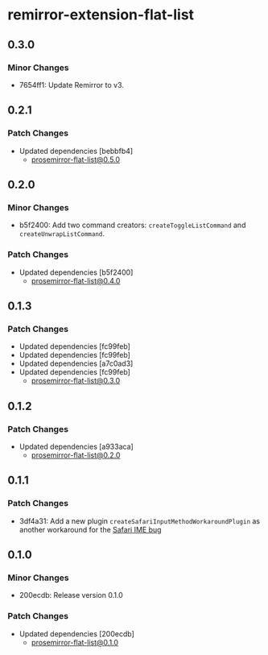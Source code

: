 # remirror-extension-flat-list

## 0.3.0

### Minor Changes

- 7654ff1: Update Remirror to v3.

## 0.2.1

### Patch Changes

- Updated dependencies [bebbfb4]
  - prosemirror-flat-list@0.5.0

## 0.2.0

### Minor Changes

- b5f2400: Add two command creators: `createToggleListCommand` and `createUnwrapListCommand`.

### Patch Changes

- Updated dependencies [b5f2400]
  - prosemirror-flat-list@0.4.0

## 0.1.3

### Patch Changes

- Updated dependencies [fc99feb]
- Updated dependencies [fc99feb]
- Updated dependencies [a7c0ad3]
- Updated dependencies [fc99feb]
  - prosemirror-flat-list@0.3.0

## 0.1.2

### Patch Changes

- Updated dependencies [a933aca]
  - prosemirror-flat-list@0.2.0

## 0.1.1

### Patch Changes

- 3df4a31: Add a new plugin `createSafariInputMethodWorkaroundPlugin` as another workaround for the [Safari IME bug](https://github.com/ProseMirror/prosemirror/issues/934)

## 0.1.0

### Minor Changes

- 200ecdb: Release version 0.1.0

### Patch Changes

- Updated dependencies [200ecdb]
  - prosemirror-flat-list@0.1.0
